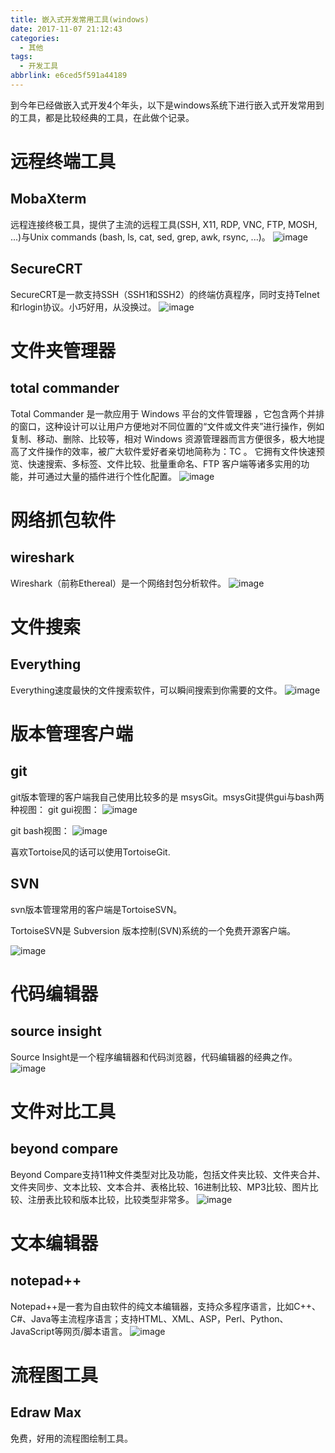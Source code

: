 ```yaml
---
title: 嵌入式开发常用工具(windows)
date: 2017-11-07 21:12:43
categories:
  - 其他
tags:
  - 开发工具
abbrlink: e6ced5f591a44189
---
```


到今年已经做嵌入式开发4个年头，以下是windows系统下进行嵌入式开发常用到的工具，都是比较经典的工具，在此做个记录。

# 远程终端工具

## MobaXterm

远程连接终极工具，提供了主流的远程工具(SSH, X11, RDP, VNC, FTP, MOSH, ...)与Unix commands (bash, ls, cat, sed, grep, awk, rsync, ...)。
![image](http://qiniu.wangjinle.com/MobaXterm.png)

## SecureCRT

SecureCRT是一款支持SSH（SSH1和SSH2）的终端仿真程序，同时支持Telnet和rlogin协议。小巧好用，从没换过。
![image](http://qiniu.wangjinle.com/secureCRT.png)

# 文件夹管理器

## total commander

Total Commander 是一款应用于 Windows 平台的文件管理器 ，它包含两个并排的窗口，这种设计可以让用户方便地对不同位置的“文件或文件夹”进行操作，例如复制、移动、删除、比较等，相对 Windows 资源管理器而言方便很多，极大地提高了文件操作的效率，被广大软件爱好者亲切地简称为：TC 。 它拥有文件快速预览、快速搜索、多标签、文件比较、批量重命名、FTP 客户端等诸多实用的功能，并可通过大量的插件进行个性化配置。
![image](http://qiniu.wangjinle.com/total_commander.png)


# 网络抓包软件 

## wireshark

Wireshark（前称Ethereal）是一个网络封包分析软件。
![image](http://qiniu.wangjinle.com/wireshark.png)

# 文件搜索

## Everything

Everything速度最快的文件搜索软件，可以瞬间搜索到你需要的文件。
![image](http://qiniu.wangjinle.com/everything.png)

# 版本管理客户端

## git

git版本管理的客户端我自己使用比较多的是 msysGit。msysGit提供gui与bash两种视图：
git gui视图：
![image](http://qiniu.wangjinle.com/msysgit-gui.png)

git bash视图：
![image](http://qiniu.wangjinle.com/msysgit-bash.png)


喜欢Tortoise风的话可以使用TortoiseGit.

## SVN

svn版本管理常用的客户端是TortoiseSVN。

TortoiseSVN是 Subversion 版本控制(SVN)系统的一个免费开源客户端。

![image](http://qiniu.wangjinle.com/tortoisesvn-shot.jpg)

# 代码编辑器

## source insight

Source Insight是一个程序编辑器和代码浏览器，代码编辑器的经典之作。
![image](http://qiniu.wangjinle.com/sourceInsight.png)

# 文件对比工具

## beyond compare
Beyond Compare支持11种文件类型对比及功能，包括文件夹比较、文件夹合并、文件夹同步、文本比较、文本合并、表格比较、16进制比较、MP3比较、图片比较、注册表比较和版本比较，比较类型非常多。
![image](http://qiniu.wangjinle.com/beyond_compare.png)

# 文本编辑器

## notepad++

Notepad++是一套为自由软件的纯文本编辑器，支持众多程序语言，比如C++、C#、Java等主流程序语言；支持HTML、XML、ASP，Perl、Python、JavaScript等网页/脚本语言。
![image](http://qiniu.wangjinle.com/notepad++.png)

# 流程图工具

## Edraw Max

免费，好用的流程图绘制工具。
